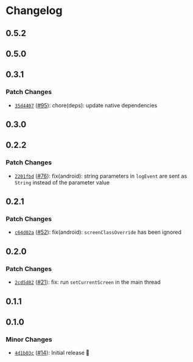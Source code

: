 # Changelog

## 0.5.2

## 0.5.0

## 0.3.1

### Patch Changes

- [`35d4407`](https://github.com/robingenz/capacitor-firebase/commit/35d44079258e5abdd7c631e2ca801b32544173d3) ([#95](https://github.com/robingenz/capacitor-firebase/pull/95)): chore(deps): update native dependencies

## 0.3.0

## 0.2.2

### Patch Changes

- [`2201fbd`](https://github.com/robingenz/capacitor-firebase/commit/2201fbd49dc7af7d2ff3507a19667b9b769954f8) ([#76](https://github.com/robingenz/capacitor-firebase/pull/76)): fix(android): string parameters in `logEvent` are sent as `String` instead of the parameter value

## 0.2.1

### Patch Changes

- [`c64d02a`](https://github.com/robingenz/capacitor-firebase/commit/c64d02a60465461f0d85400adc679154b9462372) ([#52](https://github.com/robingenz/capacitor-firebase/pull/52)): fix(android): `screenClassOverride` has been ignored

## 0.2.0

### Patch Changes

- [`2cd5d82`](https://github.com/robingenz/capacitor-firebase/commit/2cd5d82c1cc8f4706582c18ea5df9339c94955fb) ([#21](https://github.com/robingenz/capacitor-firebase/pull/21)): fix: run `setCurrentScreen` in the main thread

## 0.1.1

## 0.1.0

### Minor Changes

- [`4d1b03c`](https://github.com/robingenz/capacitor-firebase/commit/4d1b03c03ccc908f97150952f339563c18c36454) ([#14](https://github.com/robingenz/capacitor-firebase/pull/14)): Initial release 🎉
